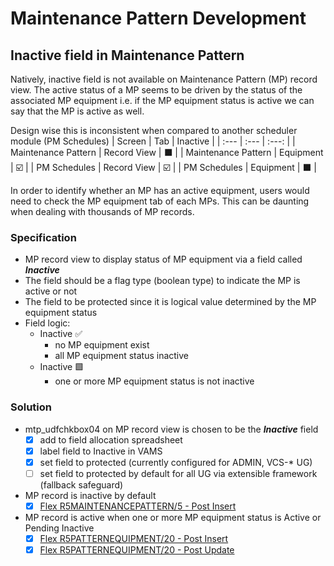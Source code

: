# Maintenance Pattern Development
## Inactive field in Maintenance Pattern
Natively, inactive field is not available on Maintenance Pattern (MP) record view. The active status of a MP seems to be driven by the status of the associated MP equipment i.e. if the MP equipment status is active we can say that the MP is active as well.

Design wise this is inconsistent when compared to another scheduler module (PM Schedules)
| Screen | Tab | Inactive |
| :--- | :--- | :---: |
| Maintenance Pattern | Record View | :black_large_square: |
| Maintenance Pattern | Equipment | :ballot_box_with_check: |
| PM Schedules | Record View | :ballot_box_with_check:	|
| PM Schedules | Equipment | :black_large_square: |

In order to identify whether an MP has an active equipment, users would need to check the MP equipment tab of each MPs. This can be daunting when dealing with thousands of MP records.

### Specification
- MP record view to display status of MP equipment via a field called ***Inactive***
- The field should be a flag type (boolean type) to indicate the MP is active or not
- The field to be protected since it is logical value determined by the MP equipment status
- Field logic:
  - Inactive :white_check_mark:
    - no MP equipment exist
    - all MP equipment status inactive
  - Inactive :green_square:
    - one or more MP equipment status is not inactive

### Solution
- mtp_udfchkbox04 on MP record view is chosen to be the  ***Inactive*** field
  - [x] add to field allocation spreadsheet
  - [x] label field to Inactive in VAMS
  - [x] set field to protected (currently configured for ADMIN, VCS-* UG)
  - [ ] set field to protected by default for all UG via extensible framework (fallback safeguard)
- MP record is inactive by default
  - [x] [Flex R5MAINTENANCEPATTERN/5 - Post Insert](./flex/R5MAINTENANCEPATTERNS_5_Post_Insert.sql)
- MP record is active when one or more MP equipment status is Active or Pending Inactive
  - [x] [Flex R5PATTERNEQUIPMENT/20 - Post Insert](./flex/R5PATTERNEQUIPMENT_20_Post_Insert.sql)
  - [x] [Flex R5PATTERNEQUIPMENT/20 - Post Update](./flex/R5PATTERNEQUIPMENT_20_Post_Update.sql)
